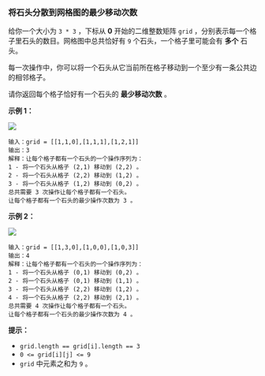 ### 将石头分散到网格图的最少移动次数 ###
给你一个大小为 `3 * 3` ，下标从 **0** 开始的二维整数矩阵 `grid` ，分别表示每一个格子里石头的数目。网格图中总共恰好有 `9` 个石头，一个格子里可能会有 **多个** 石头。

每一次操作中，你可以将一个石头从它当前所在格子移动到一个至少有一条公共边的相邻格子。

请你返回每个格子恰好有一个石头的 **最少移动次数** 。



**示例 1：**

![](https://assets.leetcode.com/uploads/2023/08/23/example1-3.svg)

```
输入：grid = [[1,1,0],[1,1,1],[1,2,1]]
输出：3
解释：让每个格子都有一个石头的一个操作序列为：
1 - 将一个石头从格子 (2,1) 移动到 (2,2) 。
2 - 将一个石头从格子 (2,2) 移动到 (1,2) 。
3 - 将一个石头从格子 (1,2) 移动到 (0,2) 。
总共需要 3 次操作让每个格子都有一个石头。
让每个格子都有一个石头的最少操作次数为 3 。
```

**示例 2：**

![](https://assets.leetcode.com/uploads/2023/08/23/example2-2.svg)

```
输入：grid = [[1,3,0],[1,0,0],[1,0,3]]
输出：4
解释：让每个格子都有一个石头的一个操作序列为：
1 - 将一个石头从格子 (0,1) 移动到 (0,2) 。
2 - 将一个石头从格子 (0,1) 移动到 (1,1) 。
3 - 将一个石头从格子 (2,2) 移动到 (1,2) 。
4 - 将一个石头从格子 (2,2) 移动到 (2,1) 。
总共需要 4 次操作让每个格子都有一个石头。
让每个格子都有一个石头的最少操作次数为 4 。
```



**提示：**

* `grid.length == grid[i].length == 3`
* `0 <= grid[i][j] <= 9`
* `grid` 中元素之和为 `9` 。

